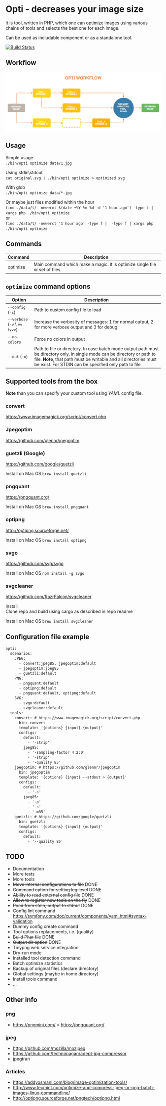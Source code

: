 # Opti - decreases your image size

It is tool, written in PHP, which one can optimize images using various chains of tools and selects the best one for each image.

Can be used as includable component or as a standalone tool.

[![Build Status](https://travis-ci.org/rdeanar/opti.svg?branch=master)](https://travis-ci.org/rdeanar/opti)


## Workflow
![Opti workflow](workflow.png)



## Usage

Simple usage  
`./bin/opti optimize data/1.jpg`

Using stdin\stdout  
`cat original.svg | ./bin/opti optimize > optimized.svg`

With glob  
`./bin/opti optimize data/*.jpg`

Or maybe just files modified within the hour  
`find ./data/t/ -newermt $(date +%Y-%m-%d -d '1 hour ago') -type f | xargs php ./bin/opti optimize`  
or  
`find ./data/t/ -newerct '1 hour ago' -type f |  -type f | xargs php ./bin/opti optimize`


## Commands

| Command | Description |
| --- | --- |
| optimize | Main command which make a magic. It is optimize single file or set of files. |


## `optimize` command options

| Option | Description |
| --- | --- |
| `--config` (`-c`) | Path to custom config file to load |
| `--verbose` (`-v` \\ `vv` \\`vvv`) | Increase the verbosity of messages: 1 for normal output, 2 for more verbose output and 3 for debug. |
| `--no-colors`  | Force no colors in output |
| `--out` (`-o`)  | Path to file or directory.  In case batch mode output path must be directory only, in single mode can be directory or path to file.   **Note**, that path must be writable and all directories must be exist.  For STDIN can be specified only path to file.  |


## Supported tools from the box
**Note** than you can specify your custom tool using _YAML_ config file.

### convert
https://www.imagemagick.org/script/convert.php

### Jpegoptim
https://github.com/glennr/jpegoptim

### guetzli (Google)
https://github.com/google/guetzli

Install on Mac OS
`brew install guetzli`

### pngquant
https://pngquant.org/

Install on Mac OS
`brew install pngquant`

### optipng 
http://optipng.sourceforge.net/

Install on Mac OS
`brew install optipng`

### svgo 
https://github.com/svg/svgo

Install on Mac OS
`npm install -g svgo`


### svgcleaner
https://github.com/RazrFalcon/svgcleaner

Install  
Clone repo and build using cargo as described in repo readme

Install on Mac OS
`brew install svgcleaner`


## Configuration file example

    opti:
      scenarios:
        JPEG:
          - convert:jpeg85, jpegoptim:default
          - jpegoptim:jpeg85
          - guetzli:default
        PNG:
          - pngquant:default
          - optipng:default
          - pngquant:default, optipng:default
        SVG:
          - svgo:default
          - svgcleaner:default
      tools:
        convert: # https://www.imagemagick.org/script/convert.php
          bin: convert
          template: '{options} {input} {output}'
          configs:
            default:
              - '-strip'
            jpeg85:
              - '-sampling-factor 4:2:0'
              - '-strip'
              - '-quality 85'
        jpegoptim: # https://github.com/glennr/jpegoptim
          bin: jpegoptim
          template: '{options} {input} --stdout > {output}'
          configs:
            default:
              - '-s'
            jpeg85:
              - '-p'
              - '-s'
              - '-m85'
        guetzli: # https://github.com/google/guetzli
          bin: guetzli
          template: '{options} {input} {output}'
          configs:
            default:
              - '--quality 85'


## TODO
* Documentation
* More tests
* More tools
* ~~Move internal configurations to file~~ DONE
* ~~Command option for setting log level~~ DONE
* ~~Ability to read external config file~~ DONE
* ~~Allow to register new tools on the fly~~ DONE
* ~~Read from stdin, output to stdout~~ DONE
* Config lint command https://symfony.com/doc/current/components/yaml.html#syntax-validation
* Dummy config create command
* Tool options replacements, i.e. {quality}
* ~~Build Phar file~~ DONE
* ~~Output dir option~~ DONE
* Tinypng web service integration
* Dry-run mode
* Installed tool detection command
* Batch optimize statistics
* Backup of original files (declare directory)
* Global settings (maybe in home directory)
* Install tools command
* ...


## Other info

### png
* https://pngmini.com/ > https://pngquant.org/


### jpeg
* https://github.com/mozilla/mozjpeg
* https://github.com/technopagan/adept-jpg-compressor
* jpegtran

### Articles
* https://addyosmani.com/blog/image-optimization-tools/
* http://www.tecmint.com/optimize-and-compress-jpeg-or-png-batch-images-linux-commandline/
* http://optipng.sourceforge.net/pngtech/optipng.html
